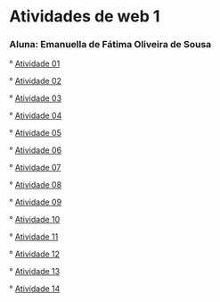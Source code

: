 # Atividades de web 1
### Aluna: Emanuella de Fátima Oliveira de Sousa


° [Atividade 01](https://emanuella7.github.io/atividade01/)


° [Atividade 02](https://emanuella7.github.io/Atividade02/)


° [Atividade 03](https://emanuella7.github.io/atividade03/)


° [Atividade 04](https://emanuella7.github.io/Atividade04/)


° [Atividade 05](https://emanuella7.github.io/Atividade05/)


° [Atividade 06](https://emanuella7.github.io/atividade06/)


° [Atividade 07](https://emanuella7.github.io/Atividade07/)


° [Atividade 08](https://emanuella7.github.io/Atividade08/)


° [Atividade 09](https://emanuella7.github.io/Atividade09/)


° [Atividade 10](https://emanuella7.github.io/Atividade10/)


° [Atividade 11](https://emanuella7.github.io/Atividade11/)


° [Atividade 12](https://emanuella7.github.io/Atividade12/)


° [Atividade 13](https://emanuella7.github.io/Atividade13/)


° [Atividade 14](https://emanuella7.github.io/Atividade14/)

